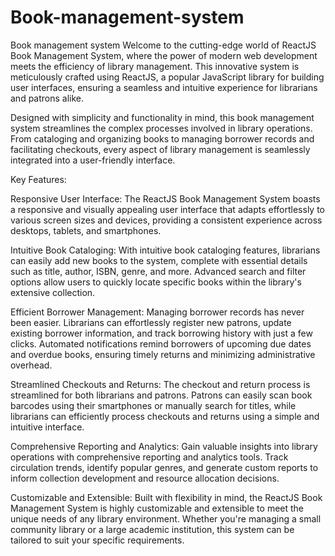 # Book-management-system
Book management system
Welcome to the cutting-edge world of ReactJS Book Management System, where the power of modern web development meets the efficiency of library management. This innovative system is meticulously crafted using ReactJS, a popular JavaScript library for building user interfaces, ensuring a seamless and intuitive experience for librarians and patrons alike.

Designed with simplicity and functionality in mind, this book management system streamlines the complex processes involved in library operations. From cataloging and organizing books to managing borrower records and facilitating checkouts, every aspect of library management is seamlessly integrated into a user-friendly interface.

Key Features:

Responsive User Interface: The ReactJS Book Management System boasts a responsive and visually appealing user interface that adapts effortlessly to various screen sizes and devices, providing a consistent experience across desktops, tablets, and smartphones.

Intuitive Book Cataloging: With intuitive book cataloging features, librarians can easily add new books to the system, complete with essential details such as title, author, ISBN, genre, and more. Advanced search and filter options allow users to quickly locate specific books within the library's extensive collection.

Efficient Borrower Management: Managing borrower records has never been easier. Librarians can effortlessly register new patrons, update existing borrower information, and track borrowing history with just a few clicks. Automated notifications remind borrowers of upcoming due dates and overdue books, ensuring timely returns and minimizing administrative overhead.

Streamlined Checkouts and Returns: The checkout and return process is streamlined for both librarians and patrons. Patrons can easily scan book barcodes using their smartphones or manually search for titles, while librarians can efficiently process checkouts and returns using a simple and intuitive interface.

Comprehensive Reporting and Analytics: Gain valuable insights into library operations with comprehensive reporting and analytics tools. Track circulation trends, identify popular genres, and generate custom reports to inform collection development and resource allocation decisions.

Customizable and Extensible: Built with flexibility in mind, the ReactJS Book Management System is highly customizable and extensible to meet the unique needs of any library environment. Whether you're managing a small community library or a large academic institution, this system can be tailored to suit your specific requirements.
